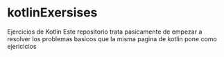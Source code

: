 # kotlinExersises
Ejercicios de Kotlin
Este repositorio trata pasicamente de empezar a resolver los problemas basicos que la misma pagina de kotlin pone como ejericicios

